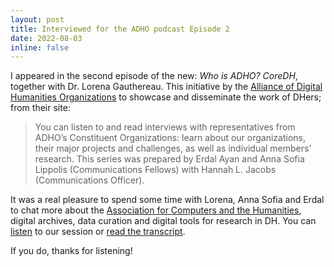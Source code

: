 ```yaml
---
layout: post
title: Interviewed for the ADHO podcast Episode 2
date: 2022-08-03
inline: false
---
```

I appeared in the second episode of the new: *Who is ADHO? CoreDH*, together with Dr. Lorena Gauthereau. This initiative by the [Alliance of Digital Humanities Organizations](https://adho.org/) to showcase and disseminate the work of DHers; from their site: 


> You can listen to and read interviews with representatives from ADHO’s Constituent Organizations: learn about our organizations, their major projects and challenges, as well as individual members’ research. This series was prepared by Erdal Ayan and Anna Sofia Lippolis (Communications Fellows) with Hannah L. Jacobs (Communications Officer).


It was a real pleasure to spend some time with Lorena, Anna Sofia and Erdal to chat more about the [Association for Computers and the Humanities](https://ach.org/), digital archives, data curation and digital tools for research in DH. You can [listen](https://adho.org/about/podcast/) to our session or [read the transcript](https://adho.org/wp-content/uploads/2022/07/CoreDH_Episode02_Transcript.pdf). 

If you do, thanks for listening!
